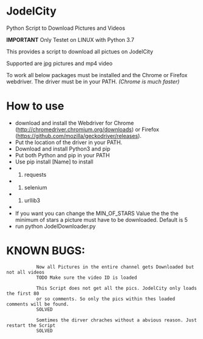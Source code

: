 # JodelCity
Python Script to Download Pictures and Videos

**IMPORTANT**
Only Testet on LINUX with Python 3.7

This provides a script to download all pictues on JodelCity

Supported are jpg pictures and mp4 video

To work all below packages must be installed and the Chrome or Firefox webdriver.
The driver must be in your PATH. *(Chrome is much faster)*

# How to use
* download and install the Webdriver for Chrome (http://chromedriver.chromium.org/downloads) or Firefox (https://github.com/mozilla/geckodriver/releases).
* Put the location of the driver in your PATH.
* Download and install Python3 and pip
* Put both Python and pip in your PATH
* Use pip install [Name] to install
* 1. requests
* 1. selenium
* 1. urllib3
*
* If you want you can change the MIN_OF_STARS Value the the the minimum of stars a picture must have to be downloaded. Default is 5
* run python JodelDownloader.py


# KNOWN BUGS: 

               Now all Pictures in the entire channel gets Downloaded but not all videos               
               TODO Make sure the video ID is loaded

               This Script does not get all the pics. JodelCity only loads the first 80
               or so comments. So only the pics within thes loaded comments will be found.
               SOLVED

               Somtimes the dirver chraches without a abvious reason. Just restart the Script
               SOLVED
